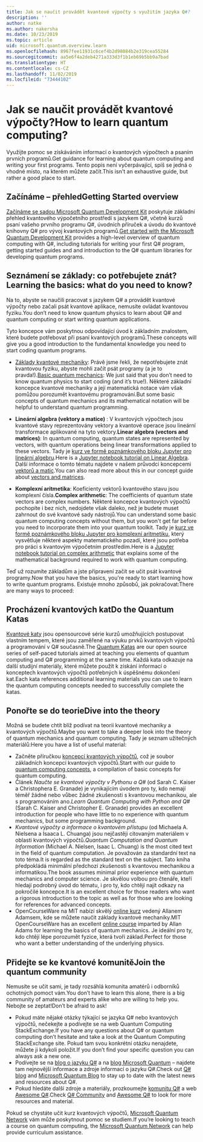 ```yaml
---
title: Jak se naučit provádět kvantové výpočty s využitím jazyka Q#?
description: ''
author: natke
ms.author: nakersha
ms.date: 10/23/2019
ms.topic: article
uid: microsoft.quantum.overview.learn
ms.openlocfilehash: 8967fee11931c6cef4b2d98084b2e319cea55284
ms.sourcegitcommit: aa5e6f4a2deb4271a333d3f1b1eb69b5bb9a7bad
ms.translationtype: HT
ms.contentlocale: cs-CZ
ms.lasthandoff: 11/02/2019
ms.locfileid: "73444102"
---
```

# <a name="how-to-learn-quantum-computing"></a><span data-ttu-id="1f4ea-102">Jak se naučit provádět kvantové výpočty?</span><span class="sxs-lookup"><span data-stu-id="1f4ea-102">How to learn quantum computing?</span></span>

<span data-ttu-id="1f4ea-103">Využijte pomoc se získáváním informací o kvantových výpočtech a psaním prvních programů.</span><span class="sxs-lookup"><span data-stu-id="1f4ea-103">Get guidance for learning about quantum computing and writing your first programs.</span></span> <span data-ttu-id="1f4ea-104">Tento popis není vyčerpávající, spíš se jedná o vhodné místo, na kterém můžete začít.</span><span class="sxs-lookup"><span data-stu-id="1f4ea-104">This isn't an exhaustive guide, but rather a good place to start.</span></span>

## <a name="getting-started-overview"></a><span data-ttu-id="1f4ea-105">Začínáme – přehled</span><span class="sxs-lookup"><span data-stu-id="1f4ea-105">Getting Started overview</span></span>

<span data-ttu-id="1f4ea-106">[Začínáme se sadou Microsoft Quantum Development Kit](xref:microsoft.quantum.welcome) poskytuje základní přehled kvantového výpočetního prostředí s jazykem Q#, včetně kurzů psaní vašeho prvního programu Q#, úvodních příruček a úvodu do kvantové knihovny Q# pro vývoj kvantových programů.</span><span class="sxs-lookup"><span data-stu-id="1f4ea-106">[Get started with the Microsoft Quantum Development Kit](xref:microsoft.quantum.welcome) provides a high-level overview of quantum computing with Q#, including tutorials for writing your first Q# program, getting started guides and and introduction to the Q# quantum libraries for developing quantum programs.</span></span>

## <a name="learning-the-basics-what-do-you-need-to-know"></a><span data-ttu-id="1f4ea-107">Seznámení se základy: co potřebujete znát?</span><span class="sxs-lookup"><span data-stu-id="1f4ea-107">Learning the basics: what do you need to know?</span></span>

<span data-ttu-id="1f4ea-108">Na to, abyste se naučili pracovat s jazykem Q# a provádět kvantové výpočty nebo začali psát kvantové aplikace, nemusíte ovládat kvantovou fyziku.</span><span class="sxs-lookup"><span data-stu-id="1f4ea-108">You don’t need to know quantum physics to learn about Q# and quantum computing or start writing quantum applications.</span></span>

<span data-ttu-id="1f4ea-109">Tyto koncepce vám poskytnou odpovídající úvod k základním znalostem, které budete potřebovat při psaní kvantových programů.</span><span class="sxs-lookup"><span data-stu-id="1f4ea-109">These concepts will give you a good introduction to the fundamental knowledge you need to start coding quantum programs.</span></span>  

* <span data-ttu-id="1f4ea-110">[Základy kvantové mechaniky](xref:microsoft.quantum.concepts.intro): Právě jsme řekli, že nepotřebujete znát kvantovou fyziku, abyste mohli začít psát programy (a je to pravda!).</span><span class="sxs-lookup"><span data-stu-id="1f4ea-110">[Basic quantum mechanics](xref:microsoft.quantum.concepts.intro): We just said that you don’t need to know quantum physics to start coding (and it’s true!).</span></span> <span data-ttu-id="1f4ea-111">Některé základní koncepce kvantové mechaniky a její matematická notace vám však pomůžou porozumět kvantovému programování.</span><span class="sxs-lookup"><span data-stu-id="1f4ea-111">But some basic concepts of quantum mechanics and its mathematical notation will be helpful to understand quantum programming.</span></span>

* <span data-ttu-id="1f4ea-112">**Lineární algebra (vektory a matice)** : V kvantových výpočtech jsou kvantové stavy reprezentovány vektory a kvantové operace jsou lineární transformace aplikované na tyto vektory.</span><span class="sxs-lookup"><span data-stu-id="1f4ea-112">**Linear algebra (vectors and matrices)**: In quantum computing, quantum states are represented by vectors, with quantum operations being linear transformations applied to these vectors.</span></span>  <span data-ttu-id="1f4ea-113">Tady je [kurz ve formě poznámkového bloku Jupyter pro lineární algebru](https://github.com/microsoft/QuantumKatas/tree/master/tutorials/LinearAlgebra).</span><span class="sxs-lookup"><span data-stu-id="1f4ea-113">Here is a [Jupyter notebook tutorial on Linear Algebra](https://github.com/microsoft/QuantumKatas/tree/master/tutorials/LinearAlgebra).</span></span>  <span data-ttu-id="1f4ea-114">Další informace o tomto tématu najdete v našem průvodci koncepcemi [vektorů a matic](xref:microsoft.quantum.concepts.vectors).</span><span class="sxs-lookup"><span data-stu-id="1f4ea-114">You can also read more about this in our concept guide about [vectors and matrices](xref:microsoft.quantum.concepts.vectors).</span></span>

* <span data-ttu-id="1f4ea-115">**Komplexní aritmetika**: Koeficienty vektorů kvantového stavu jsou komplexní čísla.</span><span class="sxs-lookup"><span data-stu-id="1f4ea-115">**Complex arithmetic**: The coefficients of quantum state vectors are complex numbers.</span></span> <span data-ttu-id="1f4ea-116">Některé koncepce kvantových výpočtů pochopíte i bez nich, nedojdete však daleko, než je budete muset zahrnout do své kvantové sady nástrojů.</span><span class="sxs-lookup"><span data-stu-id="1f4ea-116">You can understand some basic quantum computing concepts without them, but you won't get far before you need to incorporate them into your quantum toolkit.</span></span>  <span data-ttu-id="1f4ea-117">Tady je [kurz ve formě poznámkového bloku Jupyter pro komplexní aritmetiku](https://github.com/microsoft/QuantumKatas/tree/master/tutorials/ComplexArithmetic), který vysvětluje některé aspekty matematického pozadí, které jsou potřeba pro práci s kvantovým výpočetním prostředím.</span><span class="sxs-lookup"><span data-stu-id="1f4ea-117">Here is a [Jupyter notebook tutorial on complex arithmetic](https://github.com/microsoft/QuantumKatas/tree/master/tutorials/ComplexArithmetic) that explains some of the mathematical background required to work with quantum computing.</span></span> 

<span data-ttu-id="1f4ea-118">Teď už rozumíte základům a jste připravení začít se učit psát kvantové programy.</span><span class="sxs-lookup"><span data-stu-id="1f4ea-118">Now that you have the basics, you're ready to start learning how to write quantum programs.</span></span>  <span data-ttu-id="1f4ea-119">Existuje mnoho způsobů, jak pokračovat:</span><span class="sxs-lookup"><span data-stu-id="1f4ea-119">There are many ways to proceed:</span></span>

## <a name="do-the-quantum-katas"></a><span data-ttu-id="1f4ea-120">Procházení kvantových kat</span><span class="sxs-lookup"><span data-stu-id="1f4ea-120">Do the Quantum Katas</span></span>

<span data-ttu-id="1f4ea-121">[Kvantové katy](xref:microsoft.quantum.overview.katas) jsou opensourcové série kurzů umožňujících postupovat vlastním tempem, které jsou zaměřené na výuku prvků kvantových výpočtů a programování v Q# současně.</span><span class="sxs-lookup"><span data-stu-id="1f4ea-121">The [Quantum Katas](xref:microsoft.quantum.overview.katas) are our open source series of self-paced tutorials aimed at teaching you elements of quantum computing and Q# programming at the same time.</span></span>  <span data-ttu-id="1f4ea-122">Každá kata odkazuje na další studijní materiály, které můžete použít k získání informací o konceptech kvantových výpočtů potřebných k úspěšnému dokončení kat.</span><span class="sxs-lookup"><span data-stu-id="1f4ea-122">Each kata references additional learning materials you can use to learn the quantum computing concepts needed to successfully complete the katas.</span></span>  

## <a name="dive-into-the-theory"></a><span data-ttu-id="1f4ea-123">Ponořte se do teorie</span><span class="sxs-lookup"><span data-stu-id="1f4ea-123">Dive into the theory</span></span>

<span data-ttu-id="1f4ea-124">Možná se budete chtít blíž podívat na teorii kvantové mechaniky a kvantových výpočtů.</span><span class="sxs-lookup"><span data-stu-id="1f4ea-124">Maybe you want to take a deeper look into the theory of quantum mechanics and quantum computing.</span></span> <span data-ttu-id="1f4ea-125">Tady je seznam užitečných materiálů:</span><span class="sxs-lookup"><span data-stu-id="1f4ea-125">Here you have a list of useful material:</span></span>

* <span data-ttu-id="1f4ea-126">Začněte příručkou [koncepcí kvantových výpočtů](xref:microsoft.quantum.concepts.intro), což je soubor základních koncepcí kvantových výpočtů.</span><span class="sxs-lookup"><span data-stu-id="1f4ea-126">Start with our guide to [quantum computing concepts](xref:microsoft.quantum.concepts.intro), a compilation of basic concepts for quantum computing.</span></span>
* <span data-ttu-id="1f4ea-127">Článek _Naučte se kvantové výpočty v Pythonu a Q#_ (od Sarah C. Kaiser a Christophera E. Granade) je vynikajícím úvodem pro ty, kdo nemají téměř žádné nebo vůbec žádné zkušenosti s kvantovou mechanikou, ale s programováním ano.</span><span class="sxs-lookup"><span data-stu-id="1f4ea-127">_Learn Quantum Computing with Python and Q#_ (Sarah C. Kaiser and Christopher E. Granade) provides an excellent introduction for people who have little to no experience with quantum mechanics, but some programming background.</span></span>
* <span data-ttu-id="1f4ea-128">_Kvantové výpočty a informace o kvantovém přístupu_ (od Michaela A. Nielsena a Isaaca L. Chuanga) jsou nejčastěji citovaným materiálem v oblasti kvantových výpočtů.</span><span class="sxs-lookup"><span data-stu-id="1f4ea-128">_Quantum Computation and Quantum Information_ (Michael A. Nielsen, Isaac L. Chuang) is the most cited text in the field of quantum computation.</span></span> <span data-ttu-id="1f4ea-129">Je považován za standardní text na toto téma.</span><span class="sxs-lookup"><span data-stu-id="1f4ea-129">It is regarded as the standard text on the subject.</span></span> <span data-ttu-id="1f4ea-130">Tato kniha předpokládá minimální předchozí zkušenosti s kvantovou mechanikou a informatikou.</span><span class="sxs-lookup"><span data-stu-id="1f4ea-130">The book assumes minimal prior experience with quantum mechanics and computer science.</span></span> <span data-ttu-id="1f4ea-131">Je skvělou volbou pro čtenáře, kteří hledají podrobný úvod do tématu, i pro ty, kdo chtějí najít odkazy na pokročilé koncepce.</span><span class="sxs-lookup"><span data-stu-id="1f4ea-131">It is an excellent choice for those readers who want a rigorous introduction to the topic as well as for those who are looking for references for advanced concepts.</span></span>
* <span data-ttu-id="1f4ea-132">OpenCourseWare na MIT nabízí skvělý [online kurz](https://www.youtube.com/watch?v=lZ3bPUKo5zc&list=PLUl4u3cNGP61-9PEhRognw5vryrSEVLPr) vedený Allanem Adamsem, kde se můžete naučit základy kvantové mechaniky.</span><span class="sxs-lookup"><span data-stu-id="1f4ea-132">MIT OpenCourseWare has an excellent [online course](https://www.youtube.com/watch?v=lZ3bPUKo5zc&list=PLUl4u3cNGP61-9PEhRognw5vryrSEVLPr) imparted by Allan Adams for learning the basics of quantum mechanics.</span></span> <span data-ttu-id="1f4ea-133">Je ideální pro ty, kdo chtějí lépe porozumět fyzice, která tvoří základ.</span><span class="sxs-lookup"><span data-stu-id="1f4ea-133">Perfect for those who want a better understanding of the underlying physics.</span></span>

## <a name="join-the-quantum-community"></a><span data-ttu-id="1f4ea-134">Přidejte se ke kvantové komunitě</span><span class="sxs-lookup"><span data-stu-id="1f4ea-134">Join the quantum community</span></span>

<span data-ttu-id="1f4ea-135">Nemusíte se učit sami, je tady rozsáhlá komunita amatérů i odborníků ochotných pomoct vám.</span><span class="sxs-lookup"><span data-stu-id="1f4ea-135">You don’t have to learn this alone, there is a big community of amateurs and experts alike who are willing to help you.</span></span> <span data-ttu-id="1f4ea-136">Nebojte se zeptat!</span><span class="sxs-lookup"><span data-stu-id="1f4ea-136">Don’t be afraid to ask!</span></span>

* <span data-ttu-id="1f4ea-137">Pokud máte nějaké otázky týkající se jazyka Q# nebo kvantových výpočtů, nečekejte a podívejte se na web Quantum Computing StackExchange.</span><span class="sxs-lookup"><span data-stu-id="1f4ea-137">If you have any questions about Q# or quantum computing don’t hesitate and take a look at the Quantum Computing StackExchange site.</span></span> <span data-ttu-id="1f4ea-138">Pokud tam svou konkrétní otázku nenajdete, můžete ji kdykoli položit.</span><span class="sxs-lookup"><span data-stu-id="1f4ea-138">If you don’t find your specific question you can always ask a new one.</span></span> 
* <span data-ttu-id="1f4ea-139">Podívejte se na [blog o jazyku Q#](https://devblogs.microsoft.com/qsharp/) a na [blog Microsoft Quantum](https://cloudblogs.microsoft.com/quantum/) – najdete tam nejnovější informace a zdroje informací o jazyku Q#.</span><span class="sxs-lookup"><span data-stu-id="1f4ea-139">Check out [Q# blog](https://devblogs.microsoft.com/qsharp/) and [Microsoft Quantum Blog](https://cloudblogs.microsoft.com/quantum/) to stay up to date with the latest news and resources about Q#.</span></span>
* <span data-ttu-id="1f4ea-140">Pokud hledáte další zdroje a materiály, prozkoumejte [komunitu Q#](https://qsharp.community/) a web [Awesome Q#](https://project-awesome.org/ebraminio/awesome-qsharp).</span><span class="sxs-lookup"><span data-stu-id="1f4ea-140">Check [Q# Community](https://qsharp.community/) and [Awesome Q#](https://project-awesome.org/ebraminio/awesome-qsharp) to look for more resources and material.</span></span>

 <span data-ttu-id="1f4ea-141">Pokud se chystáte učit kurz kvantových výpočtů, [Microsoft Quantum Network](https://info.microsoft.com/LearnMoreAboutMicrosoftQuantumNetwork.html) vám může poskytnout pomoc se studiem.</span><span class="sxs-lookup"><span data-stu-id="1f4ea-141">If you’re looking to teach a course on quantum computing, the [Microsoft Quantum Network](https://info.microsoft.com/LearnMoreAboutMicrosoftQuantumNetwork.html) can help provide curriculum assistance.</span></span>  

